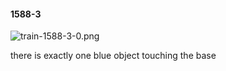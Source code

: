 #### 1588-3
![train-1588-3-0.png](https://github.com/lil-lab/nlvr/raw/master/nlvr/train/images/73/train-1588-3-0.png "train-1588-3-0.png")

there is exactly one blue object touching the base